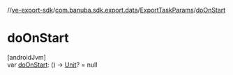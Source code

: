 //[ve-export-sdk](../../../index.md)/[com.banuba.sdk.export.data](../index.md)/[ExportTaskParams](index.md)/[doOnStart](do-on-start.md)

# doOnStart

[androidJvm]\
var [doOnStart](do-on-start.md): () -&gt; [Unit](https://kotlinlang.org/api/latest/jvm/stdlib/kotlin/-unit/index.html)? = null

